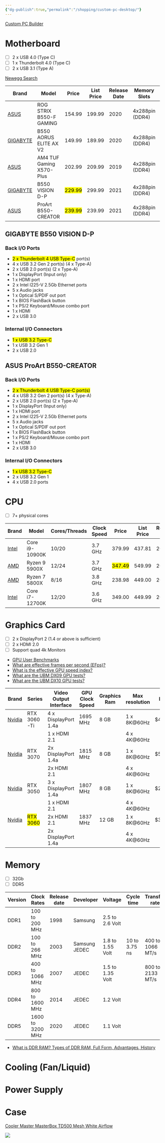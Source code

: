```yaml
---
{"dg-publish":true,"permalink":"/shopping/custom-pc-desktop/"}
---
```



[Custom PC Builder](https://www.newegg.com/tools/custom-pc-builder)

# Motherboard

- [ ] 2 x USB 4.0 (Type C)
- [ ] 1 x Thunderbolt 4.0 (Type C)
- [ ] 2 x USB 3.1 (Type A)

[Newegg Search](https://www.newegg.com/tools/custom-pc-builder/pl/ID-22?diywishlist=27127776&N=50001314%2050001312%2050001315%2050001402%20601356679)


| Brand     | Model                    | Price  | List Price | Release Date | Memory Slots    | CPU Compatibility     |
|-----------|--------------------------|--------|------------|--------------|-----------------|-----------------------|
| [ASUS](https://www.newegg.com/asus-rog-strix-b550-f-gaming/p/N82E16813119312?Item=N82E16813119312)      | ROG STRIX B550-F GAMING  | 154.99 | 199.99     | 2020         | 4x288pin (DDR4) | AMD Ryzen 5000 Series |
| [GIGABYTE](https://www.newegg.com/gigabyte-b550-aorus-elite-ax-v2/p/N82E16813145248?Item=N82E16813145248)  | B550 AORUS ELITE AX V2   | 149.99 | 189.99     | 2020         | 4x288pin (DDR4) | AMD Ryzen 5000 Series |
| [ASUS](https://www.newegg.com/asus-tuf-gaming-x570-plus/p/N82E16813119197?Item=N82E16813119197)      | AM4 TUF Gaming X570-Plus | 202.99 | 209.99     | 2019         | 4x288pin (DDR4) | AMD Ryzen 5000 Series |
| [GIGABYTE](https://www.newegg.com/gigabyte-b550-vision-d-p/p/N82E16813145297?Item=N82E16813145297)  | B550 VISION D-P          | <mark class="hltr-yellow">229.99</mark> | 299.99     | 2021         | 4x288pin (DDR4) | AMD Ryzen 5000 Series |
| [ASUS](https://www.newegg.com/asus-proart-b550-creator/p/N82E16813119414?Item=N82E16813119414)      | ProArt B550-CREATOR      | <mark class="hltr-yellow">239.99</mark> | 239.99     | 2021         | 4x288pin (DDR4) | AMD Ryzen 5000 Series |


## GIGABYTE B550 VISION D-P

### Back I/O Ports
* <mark class="hltr-yellow">2 x Thunderbolt 4 USB Type-C</mark> port(s)
* 4 x USB 3.2 Gen 2 port(s) (4 x Type-A)
* 2 x USB 2.0 port(s) (2 x Type-A)
* 1 x DisplayPort (Input only)
* 1 x HDMI port
* 2 x Intel I225-V 2.5Gb Ethernet ports
* 5 x Audio jacks
* 1 x Optical S/PDIF out port
* 1 x BIOS FlashBack button
* 1 x PS/2 Keyboard/Mouse combo port
* 1 x HDMI
* 2 x USB 3.0

### Internal I/O Connectors
* <mark class="hltr-yellow">1 x USB 3.2 Type-C</mark>
* 1 x USB 3.2 Gen 1
* 2 x USB 2.0

## ASUS ProArt B550-CREATOR

### Back I/O Ports
- <mark class="hltr-yellow">2 x Thunderbolt 4 USB Type-C port(s)</mark>
- 4 x USB 3.2 Gen 2 port(s) (4 x Type-A)
- 2 x USB 2.0 port(s) (2 x Type-A)
- 1 x DisplayPort (Input only)
- 1 x HDMI port
- 2 x Intel I225-V 2.5Gb Ethernet ports
- 5 x Audio jacks
- 1 x Optical S/PDIF out port
- 1 x BIOS FlashBack button
- 1 x PS/2 Keyboard/Mouse combo port
- 1 x HDMI
- 2 x USB 3.0

### Internal I/O Connectors
- <mark class="hltr-yellow">1 x USB 3.2 Type-C</mark>
- 2 x USB 3.2 Gen 1
- 4 x USB 2.0 ports

# CPU

- [ ] 7+ physical cores


| Brand    | Model          | Cores/Threads | Clock Speed | Price  | List Price | Release Date |
|----------|----------------|---------------|-------------|--------|------------|--------------|
| [Intel](https://www.newegg.com/intel-core-i9-10900k-core-i9-10th-gen/p/N82E16819118122?Item=N82E16819118122)  | Core i9-10900K | 10/20         | 3.7 GHz     | 379.99 | 437.81     | 2020         |
| [AMD](https://www.newegg.com/amd-ryzen-9-5900x/p/N82E16819113664?Item=N82E16819113664)    | Ryzen 9 5900X  | 12/24         | 3.7 GHz     | <mark class="hltr-yellow">347.49</mark> | 549.99     | 2020         |
| [AMD](https://www.newegg.com/amd-ryzen-7-5800x/p/19-113-665)    | Ryzen 7 5800X  | 8/16          | 3.8 GHz     | 238.98 | 449.00     | 2020         |
| [Intel](https://www.newegg.com/intel-core-i7-12700k-core-i7-12th-gen/p/N82E16819118343?Item=N82E16819118343)  | Core i7-12700K | 12/20         | 3.6 GHz     | 349.00 | 449.99     | 2021         |


# Graphics Card

- [ ] 2 x DisplayPort 2 (1.4 or above is sufficient)
- [ ] 2 x HDMI 2.0
- [ ] Support quad 4k Monitors

* [GPU User Benchmarks](https://gpu.userbenchmark.com/)
* [What are effective frames per second (EFps)?](https://www.userbenchmark.com/Faq/What-are-effective-frames-per-second-EFps/112)
* [What is the effective GPU speed index?](https://gpu.userbenchmark.com/Faq/What-is-the-effective-GPU-speed-index/82)
* [What are the UBM DX09 GPU tests?](https://gpu.userbenchmark.com/Faq/What-are-the-DX09-GPU-tests/90)
* [What are the UBM DX10 GPU tests?](https://gpu.userbenchmark.com/Faq/What-are-the-DX10-GPU-tests/91)

| Brand  | Series        | Video Output Interface | GPU Clock Speed | Graphics Ram | Max resolution               | Price   | TDP  | Effective Speeds | Release Date |
|--------|---------------|------------------------|-----------------|--------------|------------------------------|---------|------|------------------|--------------|
| [Nvidia](https://www.amazon.com/dp/B097YW4FW9?tag=userbenchmark-20&linkCode=ogi&th=1&psc=1) | RTX 3060-Ti | 4 x DisplayPort 1.4a   | 1695 MHz        | 8 GB         | 1 x 8K@60Hz                 | $438.00 | 200W | 145 - 173 fps    | 2020         |
|        |               | 1 x HDMI 2.1           |                 |              | 4 x 4K@60Hz                 |         |      |                  |              |
| [Nvidia](https://www.amazon.com/dp/B098Q4M4WH?tag=userbenchmark-20&linkCode=ogi&th=1&psc=1) | RTX 3070    | 2x DisplayPort 1.4a    | 1815 MHz        | 8 GB         | 1 x 8K@60Hz                 | $530.00 | 220W | 161 - 209 fps    | 2020         |
|        |               | 2x HDMI 2.1            |                 |              | 4 x 4K@60Hz                 |         |      |                  |              |
| [Nvidia](https://www.amazon.com/dp/B09R2NWCV1?tag=userbenchmark-20&linkCode=ogi&th=1&psc=1) | RTX 3050    | 3 x DisplayPort 1.4a   | 1807 MHz        | 8 GB         | 1 x 8K@60Hz                 | $279.00 | 130W | 73 - 92 fps      | 2022         |
|        |               | 1 x HDMI 2.1           |                 |              | 4 x 4K@60Hz                 |         |      |                  |              |
| [Nvidia](https://www.amazon.com/dp/B0971BG25M?tag=userbenchmark-20&linkCode=ogi&th=1&psc=1) | <mark class="hltr-yellow">RTX 3060</mark>   | 2x HDMI 2.1            | 1837 MHz        | 12 GB        | 1 x 8K@60Hz                 | $365.00 | 180W | 111 - 127 fps    | 2021         |
|        |               | 2x DisplayPort 1.4a    |                 |              | 4 x 4K@60Hz                 |         |      |                  |              |


# Memory

- [ ] 32Gb
- [ ] DDR5

| Version | Clock Rates      | Release date  | Developer     | Voltage          | Cycle time    | Transfer rate    | Type  |
|---------|------------------|---------------|---------------|------------------|---------------|------------------|-------|
| DDR1    | 100 to 200 MHz   | 1998          | Samsung       | 2.5 to 2.6 Volt  |               |                  | SDRAM |
| DDR2    | 100 to 266 MHz   | 2003          | Samsung JEDEC | 1.8 to 1.55 Volt | 10 to 3.75 ns | 400 to 1066 MT/s | SDRAM |
| DDR3    | 400 to 1066 MHz  | 2007          | JEDEC         | 1.5 to 1.35 Volt |               | 800 to 2133 MT/s | SDRAM |
| DDR4    | 800 to 1600 MHz  | 2014          | JEDEC         | 1.2 Volt         |               |                  | SDRAM |
| DDR5    | 1600 to 3200 MHz | 2020          | JEDEC         | 1.1 Volt         |               |                  | SDRAM |
* [What is DDR RAM? Types of DDR RAM, Full Form, Advantages, History](https://quicklearncomputer.com/what-is-ddr-ram-types-of-ddr-ram/)

# Cooling (Fan/Liquid)
# Power Supply
# Case

[Cooler Master MasterBox TD500 Mesh White Airflow](https://www.newegg.com/white-gray-cooler-master-masterbox-td500-mesh-white-atx-mid-tower/p/N82E16811119394?Item=N82E16811119394)

![](https://c1.neweggimages.com/showcaseimages/showcaseimg1920/05353e81e44a4231a5dc4733b253040a.jpg)